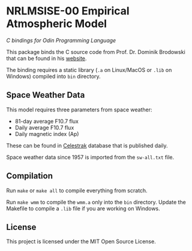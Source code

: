 # NRLMSISE-00 Empirical Atmospheric Model

*C bindings for Odin Programming Language*

This package binds the C source code from Prof. Dr. Dominik Brodowski that can be found in his [website](https://www.brodo.de/space/nrlmsise/).

The binding requires a static library (`.a` on Linux/MacOS or `.lib` on Windows) compiled into `bin` directory.

## Space Weather Data

This model requires three parameters from space weather:

- 81-day average F10.7 flux
- Daily average F10.7 flux
- Daily magnetic index (Ap)

These can be found in [Celestrak](https://celestrak.org/SpaceData/) database that is published daily.

Space weather data since 1957 is imported from the `sw-all.txt` file.

## Compilation

Run `make` or `make all` to compile everything from scratch.

Run `make wmm` to compile the `wmm.a` only into the `bin` directory. Update the Makefile to compile a `.lib` file if you are working on Windows.

## License

This project is licensed under the MIT Open Source License.
